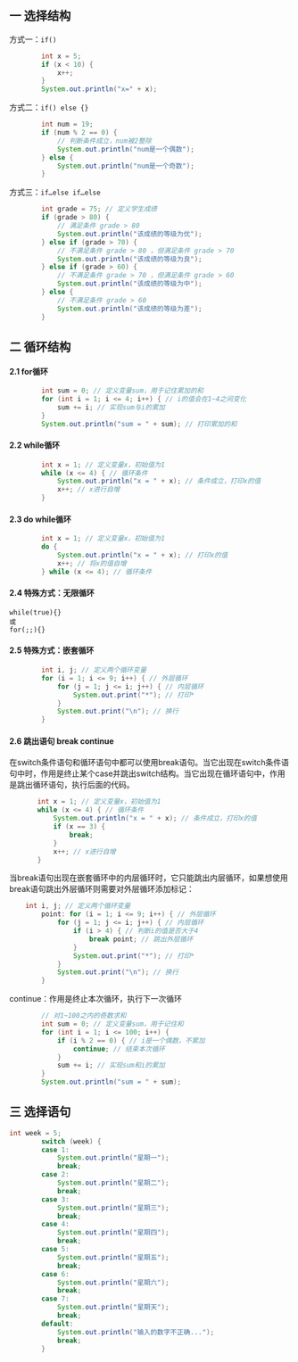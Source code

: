 ## 一 选择结构

方式一：` if() `
```java
		int x = 5;
		if (x < 10) {
			x++;
		}
		System.out.println("x=" + x);
```

方式二：` if() else {} `
```java
		int num = 19;
		if (num % 2 == 0) {
			// 判断条件成立，num被2整除
			System.out.println("num是一个偶数");
		} else {
			System.out.println("num是一个奇数");
		}
```

方式三：` if…else if…else `
```java
        int grade = 75; // 定义学生成绩
		if (grade > 80) {
			// 满足条件 grade > 80
			System.out.println("该成绩的等级为优");
		} else if (grade > 70) {
			// 不满足条件 grade > 80 ，但满足条件 grade > 70
			System.out.println("该成绩的等级为良");
		} else if (grade > 60) {
			// 不满足条件 grade > 70 ，但满足条件 grade > 60
			System.out.println("该成绩的等级为中");
		} else {
			// 不满足条件 grade > 60
			System.out.println("该成绩的等级为差");
		}
```

## 二 循环结构

#### 2.1 for循环

```java
		int sum = 0; // 定义变量sum，用于记住累加的和
		for (int i = 1; i <= 4; i++) { // i的值会在1~4之间变化
			sum += i; // 实现sum与i的累加
		}
		System.out.println("sum = " + sum); // 打印累加的和
```

#### 2.2 while循环

```java
		int x = 1; // 定义变量x，初始值为1
		while (x <= 4) { // 循环条件
			System.out.println("x = " + x); // 条件成立，打印x的值
			x++; // x进行自增
		}
```

#### 2.3 do while循环

```java
		int x = 1; // 定义变量x，初始值为1
		do {
			System.out.println("x = " + x); // 打印x的值
			x++; // 将x的值自增
		} while (x <= 4); // 循环条件
```

#### 2.4 特殊方式：无限循环

```
while(true){} 
或
for(;;){}
```

#### 2.5 特殊方式：嵌套循环
```java
 		int i, j; // 定义两个循环变量
 		for (i = 1; i <= 9; i++) { // 外层循环
 			for (j = 1; j <= i; j++) { // 内层循环
 				System.out.print("*"); // 打印*
 			}
 			System.out.print("\n"); // 换行
		}
 ```

 #### 2.6 跳出语句 break continue

在switch条件语句和循环语句中都可以使用break语句。当它出现在switch条件语句中时，作用是终止某个case并跳出switch结构。当它出现在循环语句中，作用是跳出循环语句，执行后面的代码。

 ```java
 		int x = 1; // 定义变量x，初始值为1
		while (x <= 4) { // 循环条件
			System.out.println("x = " + x); // 条件成立，打印x的值
			if (x == 3) {
				break;
			}
			x++; // x进行自增
		}
 ```

当break语句出现在嵌套循环中的内层循环时，它只能跳出内层循环，如果想使用break语句跳出外层循环则需要对外层循环添加标记：
```java
	int i, j; // 定义两个循环变量
		point: for (i = 1; i <= 9; i++) { // 外层循环
			for (j = 1; j <= i; j++) { // 内层循环
				if (i > 4) { // 判断i的值是否大于4
					break point; // 跳出外层循环
				}
				System.out.print("*"); // 打印*
			}
			System.out.print("\n"); // 换行
		}
```

continue：作用是终止本次循环，执行下一次循环
```java
        // 对1~100之内的奇数求和
		int sum = 0; // 定义变量sum，用于记住和
		for (int i = 1; i <= 100; i++) {
			if (i % 2 == 0) { // i是一个偶数，不累加
				continue; // 结束本次循环
			}
			sum += i; // 实现sum和i的累加
		}
		System.out.println("sum = " + sum);
```

## 三 选择语句

```java
int week = 5;
		switch (week) {
		case 1:
			System.out.println("星期一");
			break;
		case 2:
			System.out.println("星期二");
			break;
		case 3:
			System.out.println("星期三");
			break;
		case 4:
			System.out.println("星期四");
			break;
		case 5:
			System.out.println("星期五");
			break;
		case 6:
			System.out.println("星期六");
			break;
		case 7:
			System.out.println("星期天");
			break;
		default:
			System.out.println("输入的数字不正确...");
			break;
		}
```


